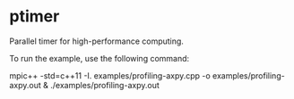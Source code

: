 # ptimer
Parallel timer for high-performance computing.

To run the example, use the following command:

mpic++ -std=c++11 -I. examples/profiling-axpy.cpp -o examples/profiling-axpy.out & ./examples/profiling-axpy.out
